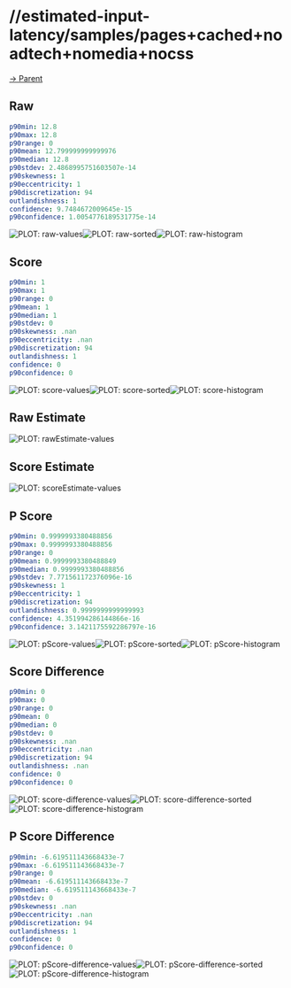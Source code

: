 
# //estimated-input-latency/samples/pages+cached+noadtech+nomedia+nocss

[→ Parent](../..)


## Raw


```yaml
p90min: 12.8
p90max: 12.8
p90range: 0
p90mean: 12.799999999999976
p90median: 12.8
p90stdev: 2.4868995751603507e-14
p90skewness: 1
p90eccentricity: 1
p90discretization: 94
outlandishness: 1
confidence: 9.7484672009645e-15
p90confidence: 1.0054776189531775e-14

```

![PLOT: raw-values](./raw/values.svg)![PLOT: raw-sorted](./raw/sorted.svg)![PLOT: raw-histogram](./raw/histogram.svg)
## Score


```yaml
p90min: 1
p90max: 1
p90range: 0
p90mean: 1
p90median: 1
p90stdev: 0
p90skewness: .nan
p90eccentricity: .nan
p90discretization: 94
outlandishness: 1
confidence: 0
p90confidence: 0

```

![PLOT: score-values](./score/values.svg)![PLOT: score-sorted](./score/sorted.svg)![PLOT: score-histogram](./score/histogram.svg)
## Raw Estimate

![PLOT: rawEstimate-values](./rawEstimate/values.svg)
## Score Estimate

![PLOT: scoreEstimate-values](./scoreEstimate/values.svg)
## P Score


```yaml
p90min: 0.9999993380488856
p90max: 0.9999993380488856
p90range: 0
p90mean: 0.9999993380488849
p90median: 0.9999993380488856
p90stdev: 7.771561172376096e-16
p90skewness: 1
p90eccentricity: 1
p90discretization: 94
outlandishness: 0.9999999999999993
confidence: 4.351994286144866e-16
p90confidence: 3.1421175592286797e-16

```

![PLOT: pScore-values](./pScore/values.svg)![PLOT: pScore-sorted](./pScore/sorted.svg)![PLOT: pScore-histogram](./pScore/histogram.svg)
## Score Difference


```yaml
p90min: 0
p90max: 0
p90range: 0
p90mean: 0
p90median: 0
p90stdev: 0
p90skewness: .nan
p90eccentricity: .nan
p90discretization: 94
outlandishness: .nan
confidence: 0
p90confidence: 0

```

![PLOT: score-difference-values](./score-difference/values.svg)![PLOT: score-difference-sorted](./score-difference/sorted.svg)![PLOT: score-difference-histogram](./score-difference/histogram.svg)
## P Score Difference


```yaml
p90min: -6.619511143668433e-7
p90max: -6.619511143668433e-7
p90range: 0
p90mean: -6.619511143668433e-7
p90median: -6.619511143668433e-7
p90stdev: 0
p90skewness: .nan
p90eccentricity: .nan
p90discretization: 94
outlandishness: 1
confidence: 0
p90confidence: 0

```

![PLOT: pScore-difference-values](./pScore-difference/values.svg)![PLOT: pScore-difference-sorted](./pScore-difference/sorted.svg)![PLOT: pScore-difference-histogram](./pScore-difference/histogram.svg)